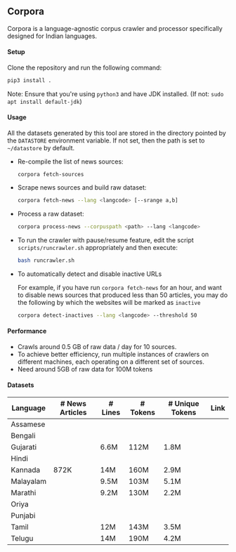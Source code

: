 ## Corpora

Corpora is a language-agnostic corpus crawler and processor specifically designed for Indian languages.


#### Setup

Clone the repository and run the following command:
```bash
pip3 install .
```

Note: Ensure that you're using `python3` and have JDK installed. (If not: `sudo apt install default-jdk`)

#### Usage

All the datasets generated by this tool are stored in the directory pointed by the `DATASTORE` environment variable. If not set, then the path is set to `~/datastore` by default.

* Re-compile the list of news sources:

  ```
  corpora fetch-sources
  ```

* Scrape news sources and build raw dataset:

  ```bash
  corpora fetch-news --lang <langcode> [--srange a,b]
  ```

* Process a raw dataset:

  ```bash
  corpora process-news --corpuspath <path> --lang <langcode>
  ```
* To run the crawler with pause/resume feature, edit the script `scripts/runcrawler.sh` appropriately and then execute:

  ```bash
  bash runcrawler.sh
  ```

* To automatically detect and disable inactive URLs

  For example, if you have run `corpora fetch-news` for an hour, and want to disable news sources that produced less than 50 articles,
  you may do the following by which the websites will be marked as `inactive`
  
  ```bash
  corpora detect-inactives --lang <langcode> --threshold 50
  ```

#### Performance

* Crawls around 0.5 GB of raw data / day for 10 sources.
* To achieve better efficiency, run multiple instances of crawlers on different machines, each operating on a different set of sources.
* Need around 5GB of raw data for 100M tokens



#### Datasets

| Language | # News Articles | # Lines | # Tokens  | # Unique Tokens | Link |
| -------- | --------------- | ------- | --------- | --------------- | ---- |
| Assamese |  |  |  |          |      |
| Bengali |  |  |  |          |      |
| Gujarati | | 6.6M | 112M | 1.8M | |
| Hindi | | |  | | |
| Kannada | 872K | 14M | 160M | 2.9M | |
| Malayalam | | 9.5M | 103M | 5.1M | |
| Marathi | | 9.2M | 130M | 2.2M | |
| Oriya | | |  | | |
| Punjabi | | |  | | |
| Tamil | | 12M | 143M | 3.5M | |
| Telugu |  | 14M | 190M | 4.2M | |
